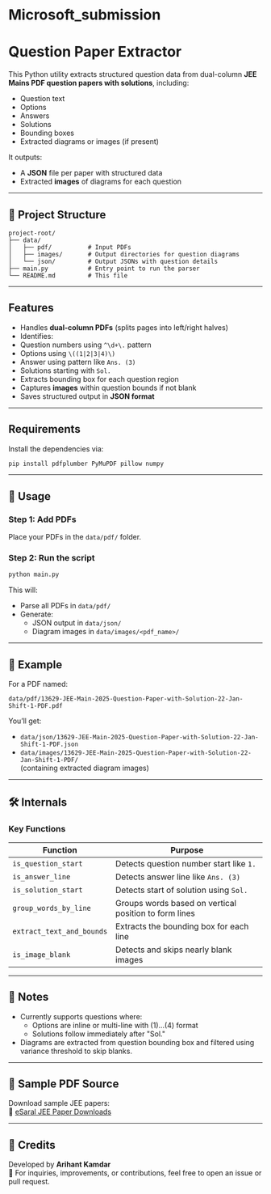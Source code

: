 # Microsoft_submission

# Question Paper Extractor

This Python utility extracts structured question data from dual-column **JEE Mains PDF question papers with solutions**, including:

- Question text  
- Options  
- Answers  
- Solutions  
- Bounding boxes  
- Extracted diagrams or images (if present)  

It outputs:
- A **JSON** file per paper with structured data  
- Extracted **images** of diagrams for each question  

---

## 📂 Project Structure

```
project-root/
├── data/
│   ├── pdf/          # Input PDFs
│   ├── images/       # Output directories for question diagrams
│   └── json/         # Output JSONs with question details
├── main.py           # Entry point to run the parser
└── README.md         # This file
```

---

##  Features

-  Handles **dual-column PDFs** (splits pages into left/right halves)
-  Identifies:
  - Question numbers using `^\d+\.` pattern
  - Options using `\((1|2|3|4)\)`
  - Answer using pattern like `Ans. (3)`
  - Solutions starting with `Sol.`
-  Extracts bounding box for each question region
-  Captures **images** within question bounds if not blank
-  Saves structured output in **JSON format**

---

##  Requirements

Install the dependencies via:

```bash
pip install pdfplumber PyMuPDF pillow numpy
```

---

## 🚀 Usage

### Step 1: Add PDFs

Place your PDFs in the `data/pdf/` folder.

### Step 2: Run the script

```bash
python main.py
```

This will:
- Parse all PDFs in `data/pdf/`
- Generate:
  - JSON output in `data/json/`
  - Diagram images in `data/images/<pdf_name>/`

---

## 🧪 Example

For a PDF named:

```
data/pdf/13629-JEE-Main-2025-Question-Paper-with-Solution-22-Jan-Shift-1-PDF.pdf
```

You’ll get:

- `data/json/13629-JEE-Main-2025-Question-Paper-with-Solution-22-Jan-Shift-1-PDF.json`
- `data/images/13629-JEE-Main-2025-Question-Paper-with-Solution-22-Jan-Shift-1-PDF/`  
  (containing extracted diagram images)

---

## 🛠 Internals

### Key Functions

| Function              | Purpose                                                  |
|-----------------------|----------------------------------------------------------|
| `is_question_start`   | Detects question number start like `1.`                  |
| `is_answer_line`      | Detects answer line like `Ans. (3)`                      |
| `is_solution_start`   | Detects start of solution using `Sol.`                   |
| `group_words_by_line` | Groups words based on vertical position to form lines    |
| `extract_text_and_bounds` | Extracts the bounding box for each line             |
| `is_image_blank`      | Detects and skips nearly blank images                   |

---

## 📌 Notes

- Currently supports questions where:
  - Options are inline or multi-line with (1)...(4) format
  - Solutions follow immediately after "Sol."
- Diagrams are extracted from question bounding box and filtered using variance threshold to skip blanks.

---

## 📄 Sample PDF Source

Download sample JEE papers:  
🔗 [eSaral JEE Paper Downloads](https://www.esaral.com/jee/jee-main-2025-question-paper/)

---

## 🙌 Credits

Developed by **Arihant Kamdar**  
📧 For inquiries, improvements, or contributions, feel free to open an issue or pull request.
